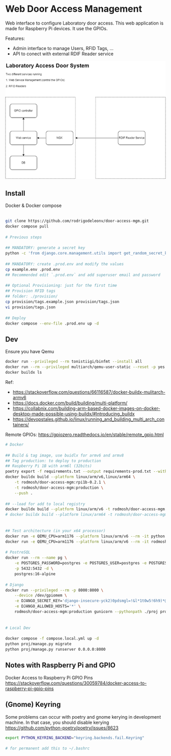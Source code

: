 # Web Door Access Management

Web interface to configure Laboratory door access.
This web application is made for Raspberry Pi devices. It use the GPIOs.

Features:

- Admin interface to manage Users, RFID Tags, ...
- API to conect with external RDIF Reader service

![Diagram 1](/docs/images/lab-door-system.drawio.png)

## Install

Docker & Docker compose

```bash

git clone https://github.com/rodrigodeleonv/door-access-mgm.git
docker compose pull

# Previous steps

## MANDATORY: generate a secret key
python -c 'from django.core.management.utils import get_random_secret_key; print(get_random_secret_key())'

## MANDATORY: create .prod.env and modify the values
cp example.env .prod.env
## Recommended edit `.prod.env` and add superuser email and password

## Optional Provisioning: just for the first time
## Provision RFID tags
## folder: ./provision/
cp provision/tags.example.json provision/tags.json
vi provision/tags.json

## Deploy
docker compose --env-file .prod.env up -d
```

## Dev

Ensure you have Qemu

```bash
docker run --privileged --rm tonistiigi/binfmt --install all
docker run --rm --privileged multiarch/qemu-user-static --reset -p yes
docker buildx ls
```

Ref:
- <https://stackoverflow.com/questions/66116587/docker-buildx-mulitarch-armv6>
- <https://docs.docker.com/build/building/multi-platform/>
- <https://collabnix.com/building-arm-based-docker-images-on-docker-desktop-made-possible-using-buildx/#Introducing_buildx>
- <https://devopstales.github.io/linux/running_and_building_multi_arch_containers/>

Remote GPIOs: <https://gpiozero.readthedocs.io/en/stable/remote_gpio.html>

```bash
# Docker

## Build & tag image, use buidlx for armv6 and armv8
## Tag production: to deploy to production
## Raspberry Pi 1B with arm6l (32bits)
poetry export -f requirements.txt --output requirements-prod.txt --without-hashes
docker buildx build --platform linux/arm/v6,linux/arm64 \
    -t rodmosh/door-access-mgm:rpi1b-0.2.1 \
    -t rodmosh/door-access-mgm:production \
    --push .

## --load for add to local registry
docker buildx build --platform linux/arm/v6 -t rodmosh/door-access-mgm:rpi1b-0.2.1 --load .
# docker buildx build --platform linux/arm64 -t rodmosh/door-access-mgm:rpi1b-0.2.1 --load .


## Test architecture (in your x64 processor)
docker run -e QEMU_CPU=arm1176 --platform linux/arm/v6 --rm -it python:3.11.9-slim-bullseye uname -m
docker run -e QEMU_CPU=arm1176 --platform linux/arm/v6 --rm -it rodmosh/door-access-mgm:rpi1b-0.2.1 uname -m

# PostreSQL
docker run --rm --name pg \
    -e POSTGRES_PASSWORD=postgres -e POSTGRES_USER=postgres -e POSTGRES_DB=postgres \
    -p 5432:5432 -d \
    postgres:16-alpine

# Django
docker run --privileged --rm -p 8000:8000 \
    --device /dev/gpiomem \
    -e DJANGO_SECRET_KEY='django-insecure-yck2)0pdsmgl=!&l*1t0w5!6h9)*@*&v)$%a8(07@8-+=!gvd9' \
    -e DJANGO_ALLOWED_HOSTS='*' \
    rodmosh/door-access-mgm:production gunicorn --pythonpath ./proj proj.wsgi --bind 0.0.0.0:8000


# Local Dev

docker compose -f compose.local.yml up -d
python proj/manage.py migrate
python proj/manage.py runserver 0.0.0.0:8000
```

## Notes with Raspberry Pi and GPIO

Docker Access to Raspberry Pi GPIO Pins
<https://stackoverflow.com/questions/30059784/docker-access-to-raspberry-pi-gpio-pins>


## (Gnome) Keyring

Some problems can occur with poetry and gnome kerying in development machine. In that case, you should disable kerying
<https://github.com/python-poetry/poetry/issues/8623>

```bash
export PYTHON_KEYRING_BACKEND="keyring.backends.fail.Keyring"

# for permanent add this to ~/.bashrc
```
